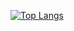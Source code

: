 
[![Top Langs](https://github-readme-stats.vercel.app/api/top-langs/?username=EvvTim&layout=compact)](https://github.com/anuraghazra/github-readme-stats)
